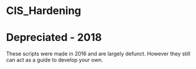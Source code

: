 # CIS_Hardening
# Depreciated - 2018
These scripts were made in 2016 and are largely defunct. However they still can act as a guide to develop your own.
